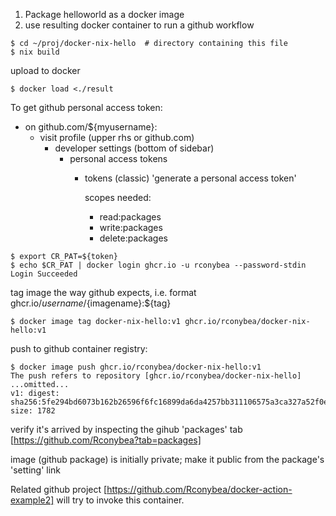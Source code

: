 1. Package helloworld as a docker image
2. use resulting docker container to run a github workflow

```
$ cd ~/proj/docker-nix-hello  # directory containing this file
$ nix build
```

upload to docker
```
$ docker load <./result
```


To get github personal access token:

- on github.com/${myusername}:
  - visit profile (upper rhs or github.com)
    - developer settings (bottom of sidebar)
      - personal access tokens
        - tokens (classic)
          'generate a personal access token'

          scopes needed:
          - read:packages
          - write:packages
          - delete:packages
          
```
$ export CR_PAT=${token}
$ echo $CR_PAT | docker login ghcr.io -u rconybea --password-stdin
Login Succeeded
```

tag image the way github expects,  i.e. format ghcr.io/${username}/${imagename}:${tag}

```
$ docker image tag docker-nix-hello:v1 ghcr.io/rconybea/docker-nix-hello:v1
```

push to github container registry:
```
$ docker image push ghcr.io/rconybea/docker-nix-hello:v1
The push refers to repository [ghcr.io/rconybea/docker-nix-hello]
...omitted...
v1: digest: sha256:5fe294bd6073b162b26596f6fc16899da6da4257bb311106575a3ca327a52f0e size: 1782
```

verify it's arrived by inspecting the gihub 'packages' tab [https://github.com/Rconybea?tab=packages]

image (github package) is initially private;  make it public from the package's 'setting' link

Related github project [https://github.com/Rconybea/docker-action-example2] will try to invoke this container.

